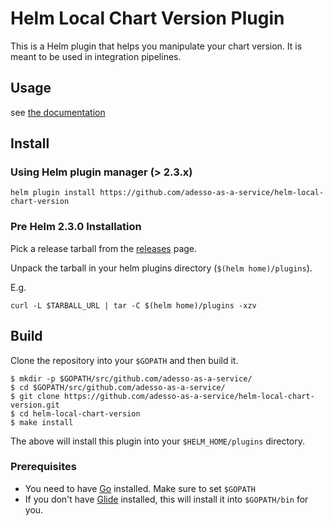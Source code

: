 # Helm Local Chart Version Plugin

This is a Helm plugin that helps you manipulate your chart version.
It is meant to be used in integration pipelines.

## Usage

see [the documentation](docs/local-chart-version.md)

## Install

### Using Helm plugin manager (> 2.3.x)

```shell
helm plugin install https://github.com/adesso-as-a-service/helm-local-chart-version
```

### Pre Helm 2.3.0 Installation
Pick a release tarball from the [releases](https://github.com/adesso-as-a-service/helm-local-chart-version/releases) page.

Unpack the tarball in your helm plugins directory (`$(helm home)/plugins`).

E.g.
```
curl -L $TARBALL_URL | tar -C $(helm home)/plugins -xzv
```

## Build

Clone the repository into your `$GOPATH` and then build it.

```
$ mkdir -p $GOPATH/src/github.com/adesso-as-a-service/
$ cd $GOPATH/src/github.com/adesso-as-a-service/
$ git clone https://github.com/adesso-as-a-service/helm-local-chart-version.git
$ cd helm-local-chart-version
$ make install
```

The above will install this plugin into your `$HELM_HOME/plugins` directory.

### Prerequisites

- You need to have [Go](http://golang.org) installed. Make sure to set `$GOPATH`
- If you don't have [Glide](http://glide.sh) installed, this will install it into
  `$GOPATH/bin` for you.
